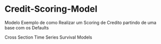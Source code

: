 # Credit-Scoring-Model

Modelo Exemplo de como Realizar um Scoring de Credito partindo de uma base com os Defaults

Cross Section
Time Series
Survival Models
